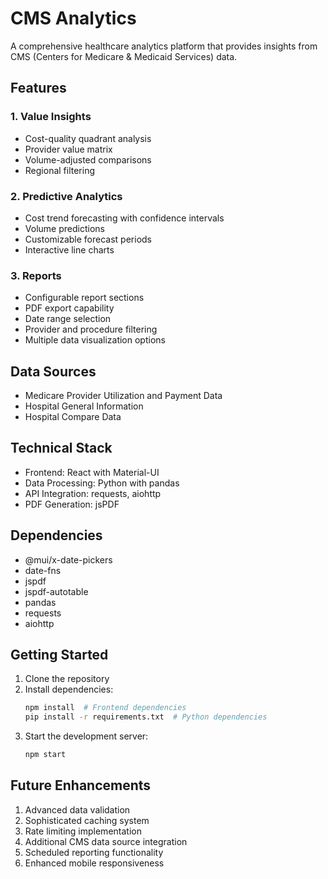 # CMS Analytics

A comprehensive healthcare analytics platform that provides insights from CMS (Centers for Medicare & Medicaid Services) data.

## Features

### 1. Value Insights
- Cost-quality quadrant analysis
- Provider value matrix
- Volume-adjusted comparisons
- Regional filtering

### 2. Predictive Analytics
- Cost trend forecasting with confidence intervals
- Volume predictions
- Customizable forecast periods
- Interactive line charts

### 3. Reports
- Configurable report sections
- PDF export capability
- Date range selection
- Provider and procedure filtering
- Multiple data visualization options

## Data Sources
- Medicare Provider Utilization and Payment Data
- Hospital General Information
- Hospital Compare Data

## Technical Stack
- Frontend: React with Material-UI
- Data Processing: Python with pandas
- API Integration: requests, aiohttp
- PDF Generation: jsPDF

## Dependencies
- @mui/x-date-pickers
- date-fns
- jspdf
- jspdf-autotable
- pandas
- requests
- aiohttp

## Getting Started
1. Clone the repository
2. Install dependencies:
   ```bash
   npm install  # Frontend dependencies
   pip install -r requirements.txt  # Python dependencies
   ```
3. Start the development server:
   ```bash
   npm start
   ```

## Future Enhancements
1. Advanced data validation
2. Sophisticated caching system
3. Rate limiting implementation
4. Additional CMS data source integration
5. Scheduled reporting functionality
6. Enhanced mobile responsiveness
